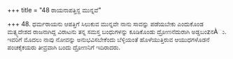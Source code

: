 +++
title = "48 ರಾಯನಾಪತ್ತಿನ್ದ ಮುನ್ನವೆ"

+++
48. ಧರ್ಮರಾಯನು ಆಪತ್ತಿಗೆ ಸಿಲುಕುವ ಮುನ್ನವೇ ನಾನು ಸಾವನ್ನು ಪಡೆಯಬೇಕು  ಎಂದುಕೊಂಡ ಮತ್ಸ್ಯದೇಶದ ರಾಜನಾಗಿದ್ದ ವಿರಾಟನು ತನ್ನ ಸಮಸ್ತ ಬಂಧುಗಳನ್ನು ಕೂಡಿಕೊಂಡು ದ್ರೋಣನೆದುರಾಗಿ ಅಡ್ಡಬಂzನÀು. ಇವರಿಗೆ ಮೊದಲು ನಾವು ನೋವನ್ನು ಅನುಭವಿಸಬೇಕೆಂದು ಬೆಳ್ಳಿಯಂತೆ ಹೊಳೆಯುತ್ತಿರುವ ಆಯುಧಗಳೊಡನೆ ಪಂಚಕೈಕಯರು ತೀವ್ರವಾಗಿ ಬಂದು ದ್ರೋಣನಿಗೆ ಇದಿರಾದರು.